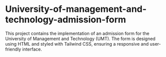 # University-of-management-and-technology-admission-form
This project contains the implementation of an admission form for the University of Management and Technology (UMT). The form is designed using HTML and styled with Tailwind CSS, ensuring a responsive and user-friendly interface.
